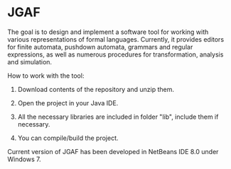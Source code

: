 # JGAF
The goal is to design and implement a software tool for working with various representations of formal languages.
Currently, it provides editors for finite automata, pushdown automata, grammars and regular expressions, as well as numerous procedures for transformation, analysis and simulation. 

How to work with the tool:

1. Download contents of the repository and unzip them.

2. Open the project in your Java IDE. 

3. All the necessary libraries are included in folder "lib", include them if necessary. 

4. You can compile/build the project. 


Current version of JGAF has been developed in NetBeans IDE 8.0 under Windows 7.
